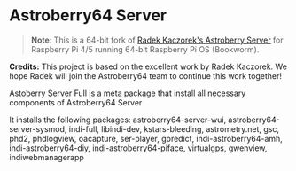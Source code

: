 # Astroberry64 Server

> **Note**: This is a 64-bit fork of [Radek Kaczorek's Astroberry Server](https://github.com/astroberry64/astroberry64-server) for Raspberry Pi 4/5 running 64-bit Raspberry Pi OS (Bookworm).

**Credits:** This project is based on the excellent work by Radek Kaczorek. We hope Radek will join the Astroberry64 team to continue this work together!

Astoberry Server Full is a meta package that install all necessary components of Astroberry64 Server

It installs the following packages:
astroberry64-server-wui, astroberry64-server-sysmod, indi-full, libindi-dev, kstars-bleeding, astrometry.net, gsc, phd2, phdlogview, oacapture, ser-player, gpredict, indi-astroberry64-amh, indi-astroberry64-diy, indi-astroberry64-piface, virtualgps, gwenview, indiwebmanagerapp

